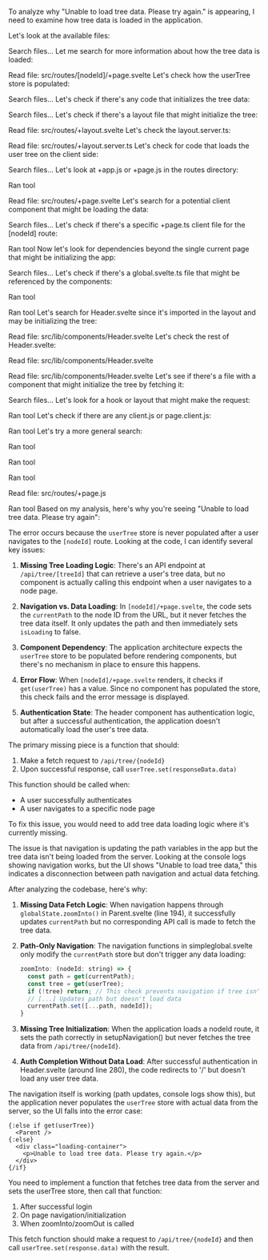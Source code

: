To analyze why "Unable to load tree data. Please try again." is appearing, I need to examine how tree data is loaded in the application.

Let's look at the available files:

Search files...
Let me search for more information about how the tree data is loaded:

Read file: src/routes/[nodeId]/+page.svelte
Let's check how the userTree store is populated:

Search files...
Let's check if there's any code that initializes the tree data:

Search files...
Let's check if there's a layout file that might initialize the tree:

Read file: src/routes/+layout.svelte
Let's check the layout.server.ts:

Read file: src/routes/+layout.server.ts
Let's check for code that loads the user tree on the client side:

Search files...
Let's look at +app.js or +page.js in the routes directory:

Ran tool

Read file: src/routes/+page.svelte
Let's search for a potential client component that might be loading the data:

Search files...
Let's check if there's a specific +page.ts client file for the [nodeId] route:

Ran tool
Now let's look for dependencies beyond the single current page that might be initializing the app:

Search files...
Let's check if there's a global.svelte.ts file that might be referenced by the components:

Ran tool

Ran tool
Let's search for Header.svelte since it's imported in the layout and may be initializing the tree:

Read file: src/lib/components/Header.svelte
Let's check the rest of Header.svelte:

Read file: src/lib/components/Header.svelte

Read file: src/lib/components/Header.svelte
Let's see if there's a file with a component that might initialize the tree by fetching it:

Search files...
Let's look for a hook or layout that might make the request:

Ran tool
Let's check if there are any client.js or page.client.js:

Ran tool
Let's try a more general search:

Ran tool

Ran tool

Ran tool

Read file: src/routes/+page.js

Ran tool
Based on my analysis, here's why you're seeing "Unable to load tree data. Please try again":

The error occurs because the `userTree` store is never populated after a user navigates to the `[nodeId]` route. Looking at the code, I can identify several key issues:

1. **Missing Tree Loading Logic**: There's an API endpoint at `/api/tree/[treeId]` that can retrieve a user's tree data, but no component is actually calling this endpoint when a user navigates to a node page.

2. **Navigation vs. Data Loading**: In `[nodeId]/+page.svelte`, the code sets the `currentPath` to the node ID from the URL, but it never fetches the tree data itself. It only updates the path and then immediately sets `isLoading` to false.

3. **Component Dependency**: The application architecture expects the `userTree` store to be populated before rendering components, but there's no mechanism in place to ensure this happens.

4. **Error Flow**: When `[nodeId]/+page.svelte` renders, it checks if `get(userTree)` has a value. Since no component has populated the store, this check fails and the error message is displayed.

5. **Authentication State**: The header component has authentication logic, but after a successful authentication, the application doesn't automatically load the user's tree data.

The primary missing piece is a function that should:

1. Make a fetch request to `/api/tree/{nodeId}`
2. Upon successful response, call `userTree.set(responseData.data)`

This function should be called when:

- A user successfully authenticates
- A user navigates to a specific node page

To fix this issue, you would need to add tree data loading logic where it's currently missing.

The issue is that navigation is updating the path variables in the app but the tree data isn't being loaded from the server. Looking at the console logs showing navigation works, but the UI shows "Unable to load tree data," this indicates a disconnection between path navigation and actual data fetching.

After analyzing the codebase, here's why:

1. **Missing Data Fetch Logic**: When navigation happens through `globalState.zoomInto()` in Parent.svelte (line 194), it successfully updates `currentPath` but no corresponding API call is made to fetch the tree data.

2. **Path-Only Navigation**: The navigation functions in simpleglobal.svelte only modify the `currentPath` store but don't trigger any data loading:

   ```javascript
   zoomInto: (nodeId: string) => {
     const path = get(currentPath);
     const tree = get(userTree);
     if (!tree) return; // This check prevents navigation if tree isn't loaded
     // [...] Updates path but doesn't load data
     currentPath.set([...path, nodeId]);
   }
   ```

3. **Missing Tree Initialization**: When the application loads a nodeId route, it sets the path correctly in setupNavigation() but never fetches the tree data from `/api/tree/{nodeId}`.

4. **Auth Completion Without Data Load**: After successful authentication in Header.svelte (around line 280), the code redirects to '/' but doesn't load any user tree data.

The navigation itself is working (path updates, console logs show this), but the application never populates the `userTree` store with actual data from the server, so the UI falls into the error case:

```svelte
{:else if get(userTree)}
  <Parent />
{:else}
  <div class="loading-container">
    <p>Unable to load tree data. Please try again.</p>
  </div>
{/if}
```

You need to implement a function that fetches tree data from the server and sets the userTree store, then call that function:

1. After successful login
2. On page navigation/initialization
3. When zoomInto/zoomOut is called

This fetch function should make a request to `/api/tree/{nodeId}` and then call `userTree.set(response.data)` with the result.
